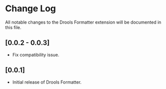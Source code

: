 # Change Log

All notable changes to the Drools Formatter extension will be documented in this file.

## [0.0.2 - 0.0.3]

- Fix compatibility issue.

## [0.0.1]

- Initial release of Drools Formatter.